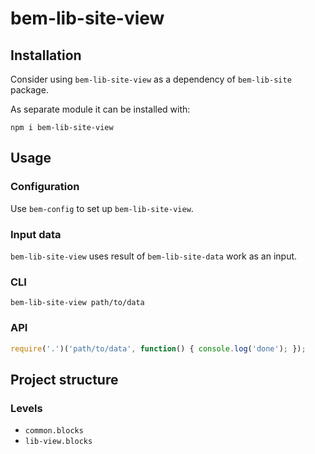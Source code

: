 # bem-lib-site-view

## Installation

Consider using `bem-lib-site-view` as a dependency of `bem-lib-site` package.

As separate module it can be installed with:
```
npm i bem-lib-site-view
```

## Usage

### Configuration

Use `bem-config` to set up `bem-lib-site-view`.

### Input data

`bem-lib-site-view` uses result of `bem-lib-site-data` work as an input.

### CLI

```
bem-lib-site-view path/to/data
```

### API

```js
require('.')('path/to/data', function() { console.log('done'); });
```

## Project structure

### Levels

* `common.blocks`
* `lib-view.blocks`
